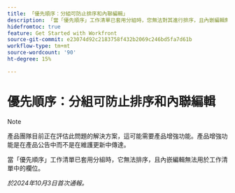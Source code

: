 ```yaml
---
title: 「優先順序：分組可防止排序和內聯編輯」
description: 「當「優先順序」工作清單已套用分組時，您無法對其進行排序，且內嵌編輯無法用於工作清單中的欄位。」
hidefromtoc: true
feature: Get Started with Workfront
source-git-commit: e23074d92c2183758f432b2069c246bd5fa7d61b
workflow-type: tm+mt
source-wordcount: '90'
ht-degree: 15%

---
```


# 優先順序：分組可防止排序和內聯編輯

>[!NOTE]
>
>產品團隊目前正在評估此問題的解決方案，這可能需要產品增強功能。產品增強功能是在產品公告中而不是在維護更新中傳達。

當「優先順序」工作清單已套用分組時，它無法排序，且內嵌編輯無法用於工作清單中的欄位。

_於2024年10月3日首次通報。_
